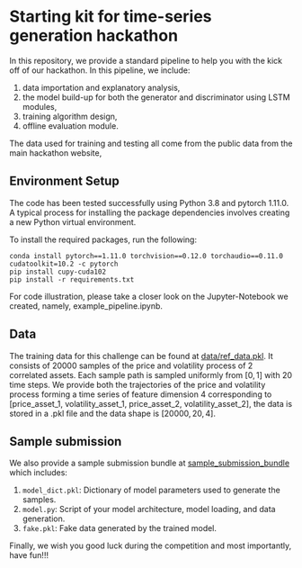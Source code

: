 # Starting kit for time-series generation hackathon

In this repository, we provide a standard pipeline to help you with the kick off of our hackathon. In this pipeline,
we include: 
1) data importation and explanatory analysis,
2) the model build-up for both the generator and discriminator using LSTM modules,
3) training algorithm design,
4) offline evaluation module.

The data used for training and testing all come from the public data from the main hackathon website,

## Environment Setup
The code has been tested successfully using Python 3.8 and pytorch 1.11.0. A typical process for installing the package dependencies involves creating a new Python virtual environment.

To install the required packages, run the following:
```console
conda install pytorch==1.11.0 torchvision==0.12.0 torchaudio==0.11.0 cudatoolkit=10.2 -c pytorch
pip install cupy-cuda102
pip install -r requirements.txt
```

For code illustration, please take a closer look on the Jupyter-Notebook we created, namely, example_pipeline.ipynb.

## Data
The training data for this challenge can be found at [data/ref_data.pkl](data/). It consists of $20000$ samples of the price and volatility process of $2$ correlated assets. Each sample path is sampled uniformly from $[0, 1]$ with $20$ time steps. We provide both the trajectories of the price and volatility process forming a time series of feature dimension $4$ corresponding to [price_asset_1, volatility_asset_1, price_asset_2, volatility_asset_2], the data is stored in a .pkl file and the data shape is $[20000, 20, 4]$.

## Sample submission
We also provide a sample submission bundle at [sample_submission_bundle](sample_submission_bundle/) which includes: 
1) `model_dict.pkl`: Dictionary of model parameters used to generate the samples.
2) `model.py`: Script of your model architecture, model loading, and data generation.
3) `fake.pkl`: Fake data generated by the trained model.

Finally, we wish you good luck during the competition and most importantly, have fun!!!
